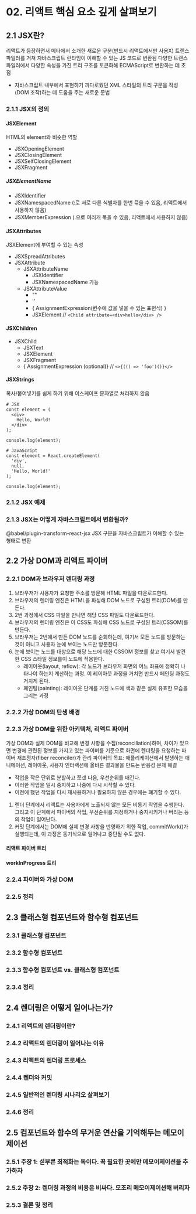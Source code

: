 # 02. 리액트 핵심 요소 깊게 살펴보기
## 2.1 JSX란?
리액트가 등장하면서 메타에서 소개한 새로운 구분(반드시 리액트에서만 사용X)
트랜스파일러를 거쳐 자바스크립트 런타임이 이해할 수 있는 JS 코드로 변환됨
다양한 트랜스파일러에서 다양한 속성을 가진 트리 구조를 토큰화해 ECMAScript로 변환하는 데 초점
- 자바스크립트 내부에서 표현하기 까다로웠던 XML 스타일의 트리 구문을 작성(DOM 조작)하는 데 도움을 주는 새로운 문법
### 2.1.1 JSX의 정의
#### JSXElement
HTML의 element와 비슷한 역할
- JSXOpeningElement
- JSXClosingElement
- JSXSelfClosingElement
- JSXFragment
##### JSXElementName
- JSXIdentifier
- JSXNamespacedName (:로 서로 다른 식별자를 한번 묶을 수 있음, 리액트에서 사용하지 않음)
- JSXMemberExpression (.으로 여러개 묶을 수 있음, 리액트에서 사용하지 않음)
#### JSXAttributes
JSXElement에 부여할 수 있는 속성
- JSXSpreadAttributes
- JSXAttribute
  - JSXAttributeName
    - JSXIdentifier
    - JSXNamespacedName 가능
  - JSXAttributeValue
    - ""
    - ''
    - { AssignmentExpression(변수에 값을 넣을 수 있는 표현식) }
    - JSXElement  // `<Child attribute=<div>hello</div> />`
#### JSXChildren
- JSXChild
  - JSXText
  - JSXElement
  - JSXFragment
  - { AssignmentExpression (optional)}  // `<>{(() => 'foo')()}</>`

#### JSXStrings
복사/붙여넣기를 쉽게 하기 위해 이스케이프 문자열로 처리하지 않음
```
# JSX
const element = (
  <div>
    Hello, World!
  </div>
);

console.log(element);
```
```
# JavaScript
const element = React.createElement(
  'div',
  null,
  'Hello, World!'
);

console.log(element);
```
### 2.1.2 JSX 예제
### 2.1.3 JSX는 어떻게 자바스크립트에서 변환될까?
@babel/plugin-transform-react-jsx
JSX 구문을 자바스크립트가 이해할 수 있는 형태로 변환
## 2.2 가상 DOM과 리액트 파이버
### 2.2.1 DOM과 브라우저 렌더링 과정
1. 브라우저가 사용자가 요청한 주소를 방문해 HTML 파일을 다운로드한다.
2. 브라우저의 렌더링 엔진은 HTML을 파싱해 DOM 노드로 구성된 트리(DOM)를 만든다.
3. 2번 과정에서 CSS 파일을 만나면 해당 CSS 파일도 다운로드한다.
4. 브라우저의 렌더링 엔진은 이 CSS도 파싱해 CSS 노드로 구성된 트리(CSSOM)를 만든다.
5. 브라우저는 2번에서 만든 DOM 노드를 순회하는데, 여기서 모든 노드를 방문하는 것이 아니고 사용자 눈에 보이는 노드만 방문한다.
6. 눈에 보이는 노드를 대상으로 해당 노드에 대한 CSSOM 정보를 찾고 여기서 발견한 CSS 스타일 정보를이 노드에 적용한다.
   - 레이아웃(layout, reflow): 각 노드가 브라우저 화면의 어느 좌표에 정확히 나타나야 하는지 계산하는 과정. 이 레이아웃 과정을 거치면 반드시 페인팅 과정도 거치게 된다.
   - 페인팅(painting): 레이아웃 단계를 거친 노드에 색과 같은 실제 유효한 모습을 그리는 과정
### 2.2.2 가상 DOM의 탄생 배경
### 2.2.3 가상 DOM을 위한 아키텍처, 리액트 파이버
가상 DOM과 실제 DOM을 비교해 변경 사항을 수집(reconciliation)하며, 차이가 있으면 변경에 관련된 정보를 가지고 있는 파이버를 기준으로 화면에 렌더링을 요청하는 파이버 재조정자(fiber reconciler)가 관리
파이버의 목표: 애플리케이션에서 발생하는 애니메이션, 레이아웃, 사용자 인터랙션에 올바른 결과물을 만드는 반응성 문제 해결
- 작업을 작은 단위로 분할하고 쪼갠 다음, 우선순위를 매긴다.
- 이러한 작업을 일시 중지하고 나중에 다시 시작할 수 있다.
- 이전에 했던 작업을 다시 재사용하거나 필요하지 않은 경우에는 폐기할 수 있다.
1. 렌더 단계에서 리액트는 사용자에게 노출되지 않는 모든 비동기 작업을 수행한다. 그리고 이 단계에서 파이버의 작업, 우선순위를 지정하거나 중지시키거나 버리는 등의 작업이 일어난다.
2. 커밋 단계에서는 DOM에 실제 변경 사항을 반영하기 위한 작업, commitWork()가 실행되는데, 이 과정은 동기식으로 일어나고 중단될 수도 없다.
#### 리액트 파이버 트리
#### workInProgress 트리
### 2.2.4 파이버와 가상 DOM
### 2.2.5 정리
## 2.3 클래스형 컴포넌트와 함수형 컴포넌트
### 2.3.1 클래스형 컴포넌트
### 2.3.2 함수형 컴포넌트
### 2.3.3 함수형 컴포넌트 vs. 클래스형 컴포넌트
### 2.3.4 정리
## 2.4 렌더링은 어떻게 일어나는가?
### 2.4.1 리액트의 렌더링이란?
### 2.4.2 리액트의 렌더링이 일어나는 이유
### 2.4.3 리액트의 렌더링 프로세스 
### 2.4.4 렌더와 커밋
### 2.4.5 일반적인 렌더링 시나리오 살펴보기
### 2.4.6 정리
## 2.5 컴포넌트와 함수의 무거운 연산을 기억해두는 메모이제이션
### 2.5.1 주장 1: 섣부른 최적화는 독이다. 꼭 필요한 곳에만 메모이제이션을 추가하자
### 2.5.2 주장 2: 렌더링 과정의 비용은 비싸다. 모조리 메모이제이션해 버리자
### 2.5.3 결론 및 정리
